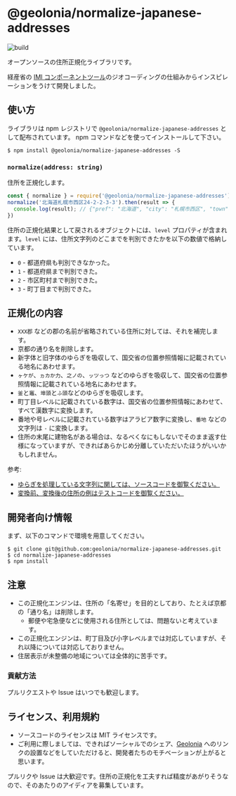 # @geolonia/normalize-japanese-addresses

![build](https://github.com/geolonia/normalize-japanese-addresses/workflows/build/badge.svg)

オープンソースの住所正規化ライブラリです。

経産省の [IMI コンポーネントツール](https://info.gbiz.go.jp/tools/imi_tools/)のジオコーディングの仕組みからインスピレーションをうけて開発しました。

## 使い方

ライブラリは npm レジストリで `@geolonia/normalize-japanese-addresses` として配布されています。
npm コマンドなどを使ってインストールして下さい。

```shell
$ npm install @geolonia/normalize-japanese-addresses -S
```

### `normalize(address: string)`

住所を正規化します。

```javascript
const { normalize } = require('@geolonia/normalize-japanese-addresses')
normalize('北海道札幌市西区24-2-2-3-3').then(result => {
  console.log(result); // {"pref": "北海道", "city": "札幌市西区", "town": "二十四軒二条二丁目", "addr": "3-3", "level"; 3}
})
```

住所の正規化結果として戻されるオブジェクトには、`level` プロパティが含まれます。`level` には、住所文字列のどこまでを判別できたかを以下の数値で格納しています。

* `0` - 都道府県も判別できなかった。
* `1` - 都道府県まで判別できた。
* `2` - 市区町村まで判別できた。
* `3` - 町丁目まで判別できた。

## 正規化の内容

* `XXX郡` などの郡の名前が省略されている住所に対しては、それを補完します。
* 京都の通り名を削除します。
* 新字体と旧字体のゆらぎを吸収して、国交省の位置参照情報に記載されている地名にあわせます。
* `ヶケが`、`ヵカか力`、`之ノの`、`ッツっつ` などのゆらぎを吸収して、国交省の位置参照情報に記載されている地名にあわせます。
* `釜`と`竈`、`埠頭`と`ふ頭`などのゆらぎを吸収します。
* 町丁目レベルに記載されている数字は、国交省の位置参照情報にあわせて、すべて漢数字に変換します。
* 番地や号レベルに記載されている数字はアラビア数字に変換し、`番地` などの文字列は `-` に変換します。
* 住所の末尾に建物名がある場合は、なるべくなにもしないでそのまま返す仕様になっていますが、できればあらかじめ分離していただいたほうがいいかもしれません。

参考:

* [ゆらぎを処理している文字列に関しては、ソースコードを御覧ください。](https://github.com/geolonia/normalize-japanese-addresses/blob/master/src/lib/dict.ts)
* [変換前、変換後の住所の例はテストコードを御覧ください。](https://github.com/geolonia/normalize-japanese-addresses/blob/master/test/main.test.ts)


## 開発者向け情報

まず、以下のコマンドで環境を用意してください。

```shell
$ git clone git@github.com:geolonia/normalize-japanese-addresses.git
$ cd normalize-japanese-addresses
$ npm install
```

## 注意

* この正規化エンジンは、住所の「名寄せ」を目的としており、たとえば京都の「通り名」は削除します。
  * 郵便や宅急便などに使用される住所としては、問題ないと考えています。
* この正規化エンジンは、町丁目及び小字レベルまでは対応していますが、それ以降については対応しておりません。
* 住居表示が未整備の地域については全体的に苦手です。

### 貢献方法

プルリクエストや Issue はいつでも歓迎します。

## ライセンス、利用規約

- ソースコードのライセンスは MIT ライセンスです。
- ご利用に際しましては、できればソーシャルでのシェア、[Geolonia](https://geolonia.com/) へのリンクの設置などをしていただけると、開発者たちのモチベーションが上がると思います。

プルリクや Issue は大歓迎です。住所の正規化を工夫すれば精度があがりそうなので、そのあたりのアイディアを募集しています。
